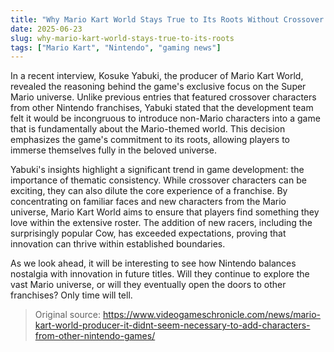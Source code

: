 ```yaml
---
title: "Why Mario Kart World Stays True to Its Roots Without Crossover Characters"
date: 2025-06-23
slug: why-mario-kart-world-stays-true-to-its-roots
tags: ["Mario Kart", "Nintendo", "gaming news"]
---
```


In a recent interview, Kosuke Yabuki, the producer of Mario Kart World, revealed the reasoning behind the game's exclusive focus on the Super Mario universe. Unlike previous entries that featured crossover characters from other Nintendo franchises, Yabuki stated that the development team felt it would be incongruous to introduce non-Mario characters into a game that is fundamentally about the Mario-themed world. This decision emphasizes the game's commitment to its roots, allowing players to immerse themselves fully in the beloved universe.

Yabuki's insights highlight a significant trend in game development: the importance of thematic consistency. While crossover characters can be exciting, they can also dilute the core experience of a franchise. By concentrating on familiar faces and new characters from the Mario universe, Mario Kart World aims to ensure that players find something they love within the extensive roster. The addition of new racers, including the surprisingly popular Cow, has exceeded expectations, proving that innovation can thrive within established boundaries.

As we look ahead, it will be interesting to see how Nintendo balances nostalgia with innovation in future titles. Will they continue to explore the vast Mario universe, or will they eventually open the doors to other franchises? Only time will tell.

> Original source: https://www.videogameschronicle.com/news/mario-kart-world-producer-it-didnt-seem-necessary-to-add-characters-from-other-nintendo-games/